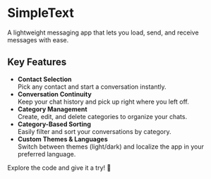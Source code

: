 # SimpleText

A lightweight messaging app that lets you load, send, and receive messages with ease.

## Key Features

- **Contact Selection**  
  Pick any contact and start a conversation instantly.  
- **Conversation Continuity**  
  Keep your chat history and pick up right where you left off.  
- **Category Management**  
  Create, edit, and delete categories to organize your chats.  
- **Category-Based Sorting**  
  Easily filter and sort your conversations by category.  
- **Custom Themes & Languages**  
  Switch between themes (light/dark) and localize the app in your preferred language.  

Explore the code and give it a try! 🚀
